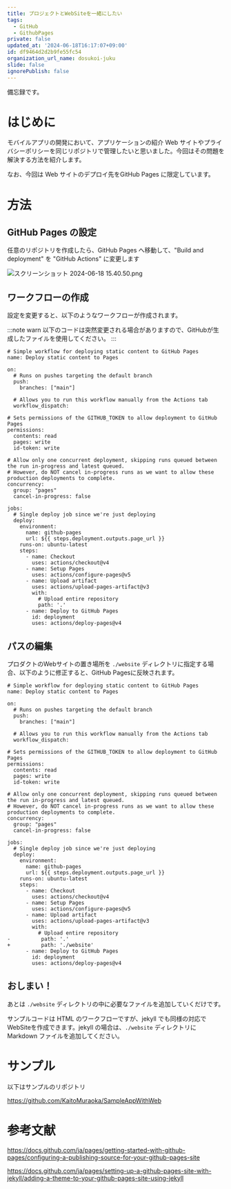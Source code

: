 ```yaml
---
title: プロジェクトとWebSiteを一緒にしたい
tags:
  - GitHub
  - GithubPages
private: false
updated_at: '2024-06-18T16:17:07+09:00'
id: df9464d2d2b9fe55fc54
organization_url_name: dosukoi-juku
slide: false
ignorePublish: false
---
```

備忘録です。
# はじめに

モバイルアプリの開発において、アプリケーションの紹介 Web サイトやプライバシーポリシーを同じリポジトリで管理したいと思いました。今回はその問題を解決する方法を紹介します。

なお、今回は Web サイトのデプロイ先をGitHub Pages に限定しています。

# 方法

## GitHub Pages の設定
任意のリポジトリを作成したら、GitHub Pages へ移動して、"Build and deployment" を "GitHub Actions" に変更します

![スクリーンショット 2024-06-18 15.40.50.png](https://qiita-image-store.s3.ap-northeast-1.amazonaws.com/0/707293/489eccea-4974-0ad7-3430-56d8007393ea.png)

## ワークフローの作成
設定を変更すると、以下のようなワークフローが作成されます。

:::note warn
以下のコードは突然変更される場合がありますので、GitHubが生成したファイルを使用してください。
:::

```yaml: HTML
# Simple workflow for deploying static content to GitHub Pages
name: Deploy static content to Pages

on:
  # Runs on pushes targeting the default branch
  push:
    branches: ["main"]

  # Allows you to run this workflow manually from the Actions tab
  workflow_dispatch:

# Sets permissions of the GITHUB_TOKEN to allow deployment to GitHub Pages
permissions:
  contents: read
  pages: write
  id-token: write

# Allow only one concurrent deployment, skipping runs queued between the run in-progress and latest queued.
# However, do NOT cancel in-progress runs as we want to allow these production deployments to complete.
concurrency:
  group: "pages"
  cancel-in-progress: false

jobs:
  # Single deploy job since we're just deploying
  deploy:
    environment:
      name: github-pages
      url: ${{ steps.deployment.outputs.page_url }}
    runs-on: ubuntu-latest
    steps:
      - name: Checkout
        uses: actions/checkout@v4
      - name: Setup Pages
        uses: actions/configure-pages@v5
      - name: Upload artifact
        uses: actions/upload-pages-artifact@v3
        with:
          # Upload entire repository
          path: '.'
      - name: Deploy to GitHub Pages
        id: deployment
        uses: actions/deploy-pages@v4
```
## パスの編集
プロダクトのWebサイトの置き場所を `./website` ディレクトリに指定する場合、以下のように修正すると、GitHub Pagesに反映されます。

```diff_yaml: HTML
# Simple workflow for deploying static content to GitHub Pages
name: Deploy static content to Pages

on:
  # Runs on pushes targeting the default branch
  push:
    branches: ["main"]

  # Allows you to run this workflow manually from the Actions tab
  workflow_dispatch:

# Sets permissions of the GITHUB_TOKEN to allow deployment to GitHub Pages
permissions:
  contents: read
  pages: write
  id-token: write

# Allow only one concurrent deployment, skipping runs queued between the run in-progress and latest queued.
# However, do NOT cancel in-progress runs as we want to allow these production deployments to complete.
concurrency:
  group: "pages"
  cancel-in-progress: false

jobs:
  # Single deploy job since we're just deploying
  deploy:
    environment:
      name: github-pages
      url: ${{ steps.deployment.outputs.page_url }}
    runs-on: ubuntu-latest
    steps:
      - name: Checkout
        uses: actions/checkout@v4
      - name: Setup Pages
        uses: actions/configure-pages@v5
      - name: Upload artifact
        uses: actions/upload-pages-artifact@v3
        with:
          # Upload entire repository
-          path: '.'
+          path: './website'          
      - name: Deploy to GitHub Pages
        id: deployment
        uses: actions/deploy-pages@v4
```
## おしまい！
あとは `./website` ディレクトリの中に必要なファイルを追加していくだけです。

サンプルコードは HTML のワークフローですが、jekyll でも同様の対応で　WebSiteを作成できます。jekyll の場合は、`./website` ディレクトリに Markdown ファイルを追加してください。

# サンプル
以下はサンプルのリポジトリ

https://github.com/KaitoMuraoka/SampleAppWithWeb

# 参考文献
https://docs.github.com/ja/pages/getting-started-with-github-pages/configuring-a-publishing-source-for-your-github-pages-site

https://docs.github.com/ja/pages/setting-up-a-github-pages-site-with-jekyll/adding-a-theme-to-your-github-pages-site-using-jekyll
